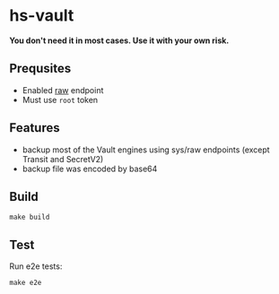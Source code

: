 # hs-vault

**You don't need it in most cases. Use it with your own risk.**

## Prequsites
+ Enabled [raw](https://www.vaultproject.io/api-docs/system/raw) endpoint
+ Must use `root` token
## Features
+ backup most of the Vault engines using sys/raw endpoints (except Transit and SecretV2)
+ backup file was encoded by base64

## Build
```
make build
```

## Test
Run e2e tests:

```
make e2e
```
